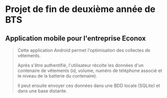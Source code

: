# Projet de fin de deuxième année de BTS 
## Application mobile pour l'entreprise Econox
>Cette application Android permet l'optimisation des collectes de vêtements.
>
>Après s'être authentifié, l'utilisateur récolte les données d'un contenaire de vêtements (id, volume, numéro de téléphone associé et le niveau de la batterie du contenaire).
>
>Il peut ensuite envoyer ces données dans une BDD locale (SQLite) et dans une base distante.
